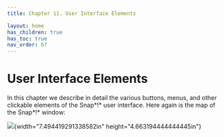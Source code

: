 ```yaml
---
title: Chapter 11. User Interface Elements

layout: home
has_children: true
has_toc: true
nav_order: 67
---
```


User Interface Elements
=================

In this chapter we describe in detail the various buttons, menus, and
other clickable elements of the Snap*!* user interface. Here again is
the map of the Snap*!* window:

![](image987.png){width="7.494419291338582in" height="4.663194444444445in"\}



